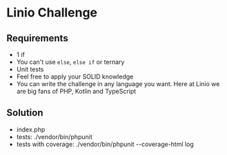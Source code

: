 # Linio Challenge

## Requirements
* 1 if
* You can't use `else`, `else if` or ternary
* Unit tests
* Feel free to apply your SOLID knowledge
* You can write the challenge in any language you want. Here at Linio we are big fans of PHP, Kotlin and TypeScript

## Solution
* index.php
* tests: ./vendor/bin/phpunit
* tests with coverage: ./vendor/bin/phpunit --coverage-html log
